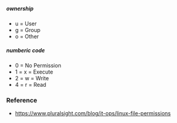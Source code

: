 

##### ownership

- u = User
- g = Group
- o = Other

##### numberic code

- 0 = No Permission
- 1 = x = Execute
- 2 = w = Write
- 4 = r = Read

### Reference

- https://www.pluralsight.com/blog/it-ops/linux-file-permissions
